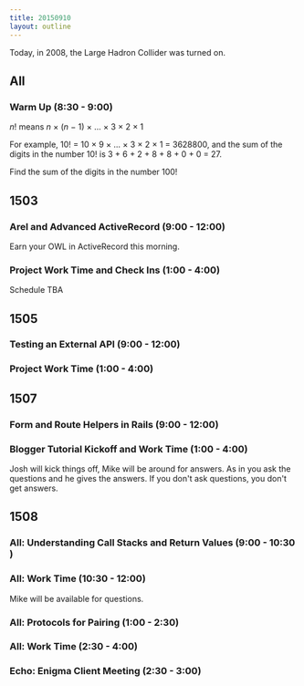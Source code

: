```yaml
---
title: 20150910
layout: outline
---
```


Today, in 2008, the Large Hadron Collider was turned on.

## All

### Warm Up (8:30 - 9:00)

*n*! means *n* × (*n* − 1) × ... × 3 × 2 × 1

For example, 10! = 10 × 9 × ... × 3 × 2 × 1 = 3628800,
and the sum of the digits in the number 10! is 3 + 6 + 2 + 8 + 8 + 0 + 0 = 27.

Find the sum of the digits in the number 100!


## 1503

### Arel and Advanced ActiveRecord (9:00 - 12:00)

Earn your OWL in ActiveRecord this morning.

### Project Work Time and Check Ins (1:00 - 4:00)

Schedule TBA


## 1505

### Testing an External API (9:00 - 12:00)

### Project Work Time (1:00 - 4:00)


## 1507

### Form and Route Helpers in Rails (9:00 - 12:00)

### Blogger Tutorial Kickoff and Work Time (1:00 - 4:00)

Josh will kick things off, Mike will be around for answers.
As in you ask the questions and he gives the answers. If you don't ask
questions, you don't get answers.


## 1508

### All: Understanding Call Stacks and Return Values (9:00 - 10:30 )

### All: Work Time (10:30 - 12:00)

Mike will be available for questions.

### All: Protocols for Pairing (1:00 - 2:30)

### All: Work Time (2:30 - 4:00)

### Echo: Enigma Client Meeting (2:30 - 3:00)

